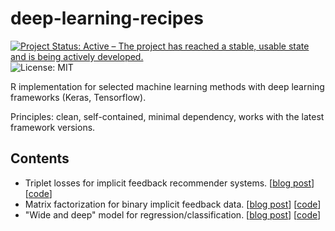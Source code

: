 # deep-learning-recipes

[![Project Status: Active – The project has reached a stable, usable state and is being actively developed.](https://www.repostatus.org/badges/latest/active.svg)](https://www.repostatus.org/#active)
![License: MIT](https://img.shields.io/github/license/road2stat/deep-learning-recipes.svg)

R implementation for selected machine learning methods with deep learning frameworks (Keras, Tensorflow).

Principles: clean, self-contained, minimal dependency, works with the latest framework versions.

## Contents

- Triplet losses for implicit feedback recommender systems. [[blog post](https://nanx.me/blog/post/triplet-loss-r-keras/)] [[code](triplet-loss-keras)]
- Matrix factorization for binary implicit feedback data. [[blog post](https://nanx.me/blog/post/recsys-binary-implicit-feedback-r-keras/)] [[code](recsys-binary-implicit-keras.R)]
- "Wide and deep" model for regression/classification. [[blog post](https://nanx.me/blog/post/building-my-first-deep-learning-machine/)] [[code](tensorflow-wide-n-deep.R)]
